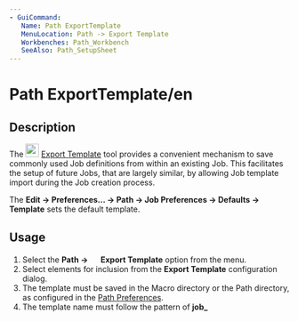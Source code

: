 ```yaml
---
- GuiCommand:
   Name: Path ExportTemplate
   MenuLocation: Path -> Export Template
   Workbenches: Path_Workbench
   SeeAlso: Path_SetupSheet
---
```


# Path ExportTemplate/en

## Description

The <img alt="" src=images/Path_ExportTemplate.svg  style="width:24px;"> [Export Template](Path_ExportTemplate.md) tool provides a convenient mechanism to save commonly used Job definitions from within an existing Job. This facilitates the setup of future Jobs, that are largely similar, by allowing Job template import during the Job creation process.

The **Edit → Preferences... → Path → Job Preferences → Defaults → Template** sets the default template.

## Usage

1.  Select the **Path → <img src="images/Path_ExportTemplate.svg" width=16px> Export Template** option from the menu.
2.  Select elements for inclusion from the **Export Template** configuration dialog.
3.  The template must be saved in the Macro directory or the Path directory, as configured in the [Path Preferences](Path_Preferences.md).
4.  The template name must follow the pattern of **job_<template name>.json**. When shown in the selection combobox, the **job_** prefix and the extension are left out.
5.  Press the **OK** button and save the template.

## Options

## Post Processing 

-   Postprocessor selection
-   Postprocessor arguments
-   Output file name

## Stock

-   Extent: Stock Size
-   Placement: Stock Location

## Setup Sheet 

-   Operation Heights
-   Operation Depths
-   Tool Rapid Speeds

## Tool controllers 

-   Selected Tool controllers.





{{Path_Tools_navi

}}



---
⏵ [documentation index](../README.md) > [Path](Path_Workbench.md) > Path ExportTemplate/en
